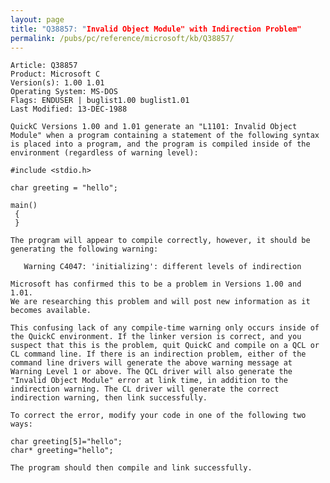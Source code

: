 ```yaml
---
layout: page
title: "Q38857: "Invalid Object Module" with Indirection Problem"
permalink: /pubs/pc/reference/microsoft/kb/Q38857/
---
```


	Article: Q38857
	Product: Microsoft C
	Version(s): 1.00 1.01
	Operating System: MS-DOS
	Flags: ENDUSER | buglist1.00 buglist1.01
	Last Modified: 13-DEC-1988
	
	QuickC Versions 1.00 and 1.01 generate an "L1101: Invalid Object
	Module" when a program containing a statement of the following syntax
	is placed into a program, and the program is compiled inside of the
	environment (regardless of warning level):
	
	#include <stdio.h>
	
	char greeting = "hello";
	
	main()
	 {
	 }
	
	The program will appear to compile correctly, however, it should be
	generating the following warning:
	
	   Warning C4047: 'initializing': different levels of indirection
	
	Microsoft has confirmed this to be a problem in Versions 1.00 and 1.01.
	We are researching this problem and will post new information as it
	becomes available.
	
	This confusing lack of any compile-time warning only occurs inside of
	the QuickC environment. If the linker version is correct, and you
	suspect that this is the problem, quit QuickC and compile on a QCL or
	CL command line. If there is an indirection problem, either of the
	command line drivers will generate the above warning message at
	Warning Level 1 or above. The QCL driver will also generate the
	"Invalid Object Module" error at link time, in addition to the
	indirection warning. The CL driver will generate the correct
	indirection warning, then link successfully.
	
	To correct the error, modify your code in one of the following two
	ways:
	
	char greeting[5]="hello";
	char* greeting="hello";
	
	The program should then compile and link successfully.
